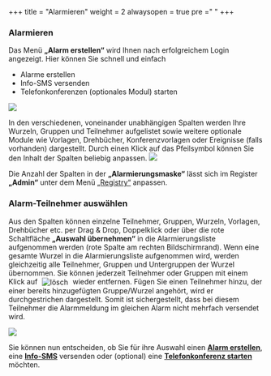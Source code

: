 +++
title = "Alarmieren"
weight = 2
alwaysopen = true
pre ="<i class='fa fa-bell'></i> "
+++


### Alarmieren


Das Menü **„Alarm erstellen“** wird Ihnen nach erfolgreichem Login angezeigt. Hier können Sie schnell und einfach 

 - Alarme erstellen
 - Info-SMS versenden
 - Telefonkonferenzen (optionales Modul) starten
 
![](/img/alarmieren_start.png?classes=shadow&width=1000px)


In den verschiedenen, voneinander unabhängigen Spalten werden Ihre Wurzeln,
Gruppen und Teilnehmer aufgelistet sowie weitere optionale Module wie Vorlagen, Drehbücher, Konferenzvorlagen oder Ereignisse (falls vorhanden) dargestellt. Durch einen
Klick auf das Pfeilsymbol können Sie den Inhalt der Spalten beliebig anpassen. 
![](/img/alarmieren_spalten_anpassen.png?classes=shadow)

Die Anzahl der Spalten in der **„Alarmierungsmaske“** lässt sich im Register
**„Admin“** unter dem Menü [„Registry“](/admin/registry/) anpassen.

### Alarm-Teilnehmer auswählen

Aus den Spalten können einzelne Teilnehmer, Gruppen, Wurzeln, Vorlagen, Drehbücher etc.  per
Drag & Drop, Doppelklick oder über die rote Schaltfläche **„Auswahl
übernehmen“** in die Alarmierungsliste aufgenommen werden (rote Spalte
am rechten Bildschirmrand). Wenn eine gesamte Wurzel in die
Alarmierungsliste aufgenommen wird, werden gleichzeitig alle Teilnehmer,
Gruppen und Untergruppen der Wurzel übernommen.
Sie können jederzeit Teilnehmer oder Gruppen mit einem Klick auf
<img src="/img/loesch-icon.png" alt="lösch" style='vertical-align:middle;display:inline;margin:0px 5px; '> wieder entfernen. 
Fügen Sie einen Teilnehmer hinzu, der einer bereits hinzugefügten Gruppe/Wurzel angehört, wird er durchgestrichen dargestellt.
Somit ist sichergestellt, dass bei diesem Teilnehmer die Alarmmeldung im gleichen Alarm nicht mehrfach versendet wird.

![](/img/alarmieren_teilnehmerliste.png?classes=shadow)

Sie können nun entscheiden, ob Sie für ihre Auswahl einen [**Alarm erstellen**](/alarmieren/alarm/), eine [**Info-SMS**](/alarmieren/info-sms/) versenden oder 
(optional) eine [**Telefonkonferenz starten**](/alarmieren/telefonkonferenz/) möchten.
